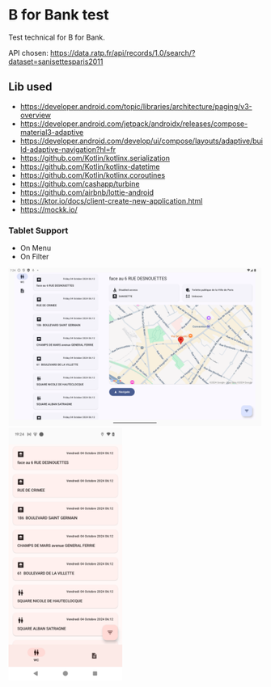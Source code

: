 # B for Bank test

Test technical for B for Bank.

API chosen: https://data.ratp.fr/api/records/1.0/search/?dataset=sanisettesparis2011

## Lib used
- https://developer.android.com/topic/libraries/architecture/paging/v3-overview
- https://developer.android.com/jetpack/androidx/releases/compose-material3-adaptive
- https://developer.android.com/develop/ui/compose/layouts/adaptive/build-adaptive-navigation?hl=fr
- https://github.com/Kotlin/kotlinx.serialization
- https://github.com/Kotlin/kotlinx-datetime
- https://github.com/Kotlin/kotlinx.coroutines
- https://github.com/cashapp/turbine
- https://github.com/airbnb/lottie-android
- https://ktor.io/docs/client-create-new-application.html
- https://mockk.io/

### Tablet Support 

- On Menu
- On Filter

<img src="./screenshot/tablet.png" width="500">
<img src="./screenshot/phone.png" height="500">
